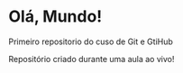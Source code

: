 # Olá, Mundo!
 Primeiro repositorio do cuso de Git e GtiHub

Repositório criado durante uma aula ao vivo!